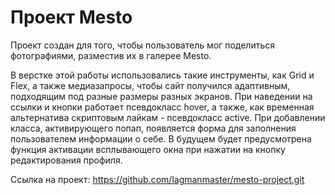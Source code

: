 # Проект Mesto
Проект создан для того, чтобы пользователь мог поделиться фотографиями, разместив их в галерее Mesto.

В верстке этой работы использовались такие инструменты, как Grid и Flex, а также медиазапросы, чтобы сайт получился адаптивным, подходящим под разные размеры разных экранов. При наведении на ссылки и кнопки работает псевдокласс hover, а также, как временная альтернатива скриптовым лайкам - псевдокласс active. При добавлении класса, активирующего попап, появляется форма для заполнения пользователем информации о себе. В будущем будет предусмотрена функция активации всплывающего окна при нажатии на кнопку редактирования профиля.

Ссылка на проект: https://github.com/lagmanmaster/mesto-project.git